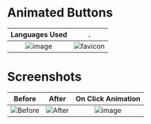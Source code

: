 # Animated Buttons

Languages Used | .
:-------------------------:|:-------------------------:
![image](https://user-images.githubusercontent.com/72864817/197387148-8ec93d13-179e-4d15-852f-baf0aab7b899.png)|![favicon](https://user-images.githubusercontent.com/72864817/198569186-a9adc9d3-dd6f-4ada-a283-bc246c1cb1d1.png)

# Screenshots

Before | After | On Click Animation
:-------------------------:|:-------------------------:|:-------------------------:
![Before](https://user-images.githubusercontent.com/72864817/198567275-8ce56ab2-cffb-400d-9c6a-31ae846428a1.png)|![After](https://user-images.githubusercontent.com/72864817/198567478-3aee5a58-26eb-4b30-87f1-f7c797992a86.png)|![image](https://user-images.githubusercontent.com/72864817/198568345-fdc8e722-7ea0-425d-9956-b9e553dc5eaa.png)
